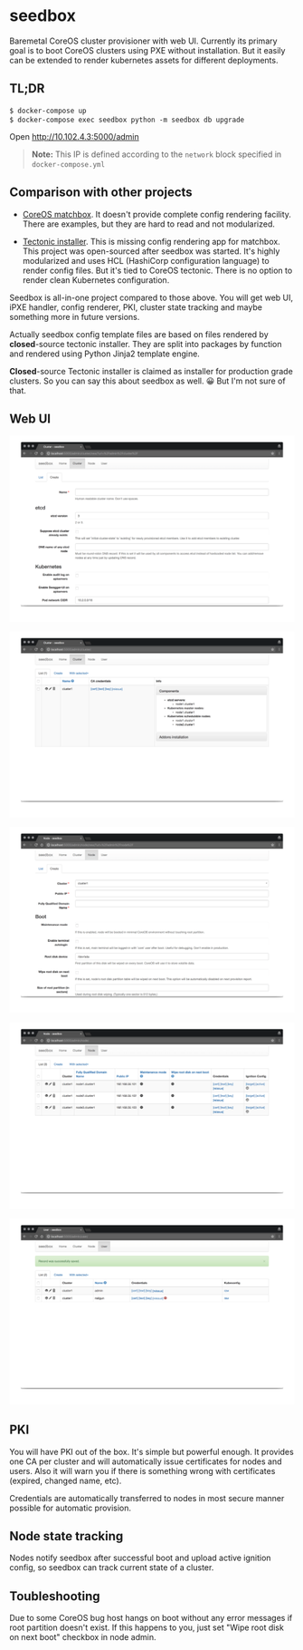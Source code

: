 # seedbox

Baremetal CoreOS cluster provisioner with web UI. Currently its primary goal is to boot CoreOS
clusters using PXE without installation. But it easily can be extended to render kubernetes assets for
different deployments.


## TL;DR

```
$ docker-compose up
$ docker-compose exec seedbox python -m seedbox db upgrade
```

Open http://10.102.4.3:5000/admin

> **Note:**
>   This IP is defined according to the `network` block specified in `docker-compose.yml`
>


## Comparison with other projects

* [CoreOS matchbox](https://github.com/coreos/matchbox). It doesn't provide complete config rendering facility.
  There are examples, but they are hard to read and not modularized.

* [Tectonic installer](https://github.com/coreos/tectonic-installer). This is missing config rendering app
  for matchbox. This project was open-sourced after seedbox was started. It's highly modularized
  and uses HCL (HashiCorp configuration language) to render config files. But it's tied to CoreOS tectonic.
  There is no option to render clean Kubernetes configuration.

Seedbox is all-in-one project compared to those above. You will get web UI, iPXE handler, config renderer, PKI,
cluster state tracking and maybe something more in future versions.

Actually seedbox config template files are based on files rendered by **closed**-source tectonic installer.
They are split into packages by function and rendered using Python Jinja2 template engine.

**Closed**-source Tectonic installer is claimed as installer for production grade clusters. So you can
say this about seedbox as well. 😀 But I'm not sure of that.


## Web UI

![](docs/img/cluster-create.png)

![](docs/img/cluster-list.png)

![](docs/img/node-create.png)

![](docs/img/node-list.png)

![](docs/img/user-list.png)


## PKI

You will have PKI out of the box. It's simple but powerful enough. It provides one CA per cluster and will
automatically issue certificates for nodes and users. Also it will warn you if there is something
wrong with certificates (expired, changed name, etc).

Credentials are automatically transferred to nodes in most secure manner possible for automatic provision.


## Node state tracking

Nodes notify seedbox after successful boot and upload active ignition config, so seedbox can track
current state of a cluster.


## Toubleshooting

Due to some CoreOS bug host hangs on boot without any error messages if root partition doesn't exist. If this happens to
you, just set "Wipe root disk on next boot" checkbox in node admin.
